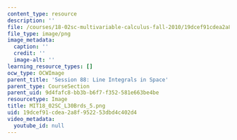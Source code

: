 ```yaml
---
content_type: resource
description: ''
file: /courses/18-02sc-multivariable-calculus-fall-2010/19dcef91cdea2a8f952253dbd4c402d4_MIT18_02SC_L30Brds_5.png
file_type: image/png
image_metadata:
  caption: ''
  credit: ''
  image-alt: ''
learning_resource_types: []
ocw_type: OCWImage
parent_title: 'Session 88: Line Integrals in Space'
parent_type: CourseSection
parent_uid: 9d4fafc8-bb3b-b6f7-f352-581e663be4be
resourcetype: Image
title: MIT18_02SC_L30Brds_5.png
uid: 19dcef91-cdea-2a8f-9522-53dbd4c402d4
video_metadata:
  youtube_id: null
---
```

